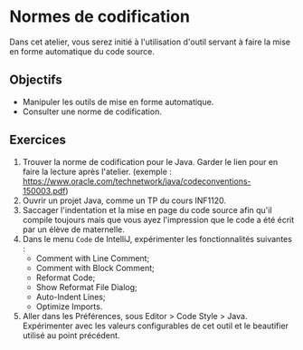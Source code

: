 Normes de codification
======================

Dans cet atelier, vous serez initié à l'utilisation d'outil servant à faire la
mise en forme automatique du code source.

Objectifs
---------

* Manipuler les outils de mise en forme automatique.
* Consulter une norme de codification.

Exercices
---------

1. Trouver la norme de codification pour le Java. Garder le lien pour en faire
   la lecture après l'atelier.
(exemple : https://www.oracle.com/technetwork/java/codeconventions-150003.pdf)
2. Ouvrir un projet Java, comme un TP du cours INF1120.
3. Saccager l'indentation et la mise en page du code source afin qu'il compile
   toujours mais que vous ayez l'impression que le code a été écrit par un élève
   de maternelle.
4. Dans le menu `Code` de IntelliJ, expérimenter les fonctionnalités suivantes :
   * Comment with Line Comment;
   * Comment with Block Comment;
   * Reformat Code;
   * Show Reformat File Dialog;
   * Auto-Indent Lines;
   * Optimize Imports.
5. Aller dans les Préférences, sous Editor > Code Style > Java. Expérimenter
   avec les valeurs configurables de cet outil et le beautifier utilisé au point
   précédent.


